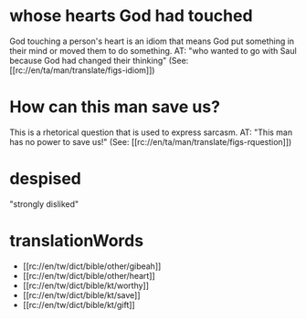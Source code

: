 # whose hearts God had touched

God touching a person's heart is an idiom that means God put something in their mind or moved them to do something. AT: "who wanted to go with Saul because God had changed their thinking" (See: [[rc://en/ta/man/translate/figs-idiom]])

# How can this man save us?

This is a rhetorical question that is used to express sarcasm. AT: "This man has no power to save us!" (See: [[rc://en/ta/man/translate/figs-rquestion]])

# despised

"strongly disliked"

# translationWords

* [[rc://en/tw/dict/bible/other/gibeah]]
* [[rc://en/tw/dict/bible/other/heart]]
* [[rc://en/tw/dict/bible/kt/worthy]]
* [[rc://en/tw/dict/bible/kt/save]]
* [[rc://en/tw/dict/bible/kt/gift]]